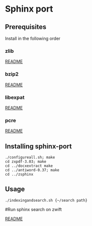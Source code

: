 # Sphinx port

## Prerequisites

Install in the following order

### zlib

[README](https://github.com/zerovm/zerovm-ports/blob/master/zlib/README.md)

### bzip2

[README](https://github.com/zerovm/zerovm-ports/blob/master/bzip2/README.md)

### libexpat

[README](https://github.com/zerovm/zerovm-ports/blob/master/libexpat/README.md)

### pcre

[README](https://github.com/zerovm/zerovm-ports/blob/master/pcre-8.33/README.md)

## Installing sphinx-port

    ./configureall.sh; make
    cd zxpdf-3.03; make
    cd ../docxextract make
    cd ../antiword-0.37; make
    cd ../zsphinx

## Usage

    ./indexingandsearch.sh {~/search path}

#Run sphinx search on zwift

[README](https://github.com/zerovm/sphinx-port/blob/master/zsphinx/zwift/README.md)


[zerovm-ports]: https://github.com/zerovm/zerovm-ports
